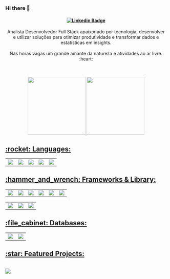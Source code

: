 ### Hi there 👋

<!--
**tadyello/tadyello** is a ✨ _special_ ✨ repository because its `README.md` (this file) appears on your GitHub profile.

Here are some ideas to get you started:

- 🔭 I’m currently working on ...
- 🌱 I’m currently learning ...
- 👯 I’m looking to collaborate on ...
- 🤔 I’m looking for help with ...
- 💬 Ask me about ...
- 📫 How to reach me: ...
- 😄 Pronouns: ...
- ⚡ Fun fact: ...
-->

<h4 align="center">

[![Linkedin Badge](https://img.shields.io/badge/-Linkedin-blue?style=for-the-badge&logo=Linkedin&logoColor=white&link=https://github.com/tadyello)](https://www.linkedin.com/in/tadyello/)
</h4>

<p align="center">
Analista Desenvolvedor Full Stack apaixonado por tecnologia, desenvolver e utilizar soluções para otimizar produtividade e transformar dados e estatísticas em insights.
<br>
<br>
Nas horas vagas um grande amante da natureza e atividades ao ar livre. :heart:
</p>

<br>
<br>



<div align="center">
    <a href="https://github.com/tadyello">
        <img height="180em"
            src="https://github-readme-stats.vercel.app/api?username=tadyello&show_icons=true&theme=dark&include_all_commits=true&count_private=true" />
        <img height="180em"
            src="https://github-readme-stats.vercel.app/api/top-langs/?username=tadyello&layout=compact&langs_count=7&theme=dark" />
</div>

<p align="center">
<h2>
    <bold> :rocket: Languages: </bold>
</h2>
</p>
<table align="center">
    <tr>
        <td>
            <div>
                <img src="https://img.shields.io/badge/Python-FFD43B?style=for-the-badge&logo=python&logoColor=blue" />
            </div>
        </td>
        <td>
            <div>
                <img src="https://img.shields.io/badge/JavaScript-F7DF1E?style=for-the-badge&logo=javascript&logoColor=black" />
            </div>
        </td>
        <td>
            <div>
                <img src="https://img.shields.io/badge/TypeScript-007ACC?style=for-the-badge&logo=typescript&logoColor=white" />
            </div>
        </td>
        <td>
            <div>
                <img src="https://img.shields.io/badge/HTML5-E34F26?style=for-the-badge&logo=html5&logoColor=white" />
            </div>
        </td>
        <td>
            <div>
                <img src="https://img.shields.io/badge/CSS3-1572B6?style=for-the-badge&logo=css3&logoColor=white" />
            </div>
        </td>
    </tr>
</table>

<p align="center">
<h2>
    </p>
    <bold> :hammer_and_wrench: Frameworks & Library: </bold>
</h2>
<table align="center">
    <tr>
        <td>
            <div>
                <img src="https://img.shields.io/badge/React-20232A?style=for-the-badge&logo=react&logoColor=61DAFB" />
            </div>
        </td>
        <td>
            <div>
                <img src="https://img.shields.io/badge/Node.js-339933?style=for-the-badge&logo=nodedotjs&logoColor=white" />
            </div>
        </td>
        <td>
            <div>
                <img src="https://img.shields.io/badge/nestjs-E0234E?style=for-the-badge&logo=nestjs&logoColor=white" />
            </div>
        </td>
        <td>
            <div>
                <img src="https://img.shields.io/badge/Material%20UI-007FFF?style=for-the-badge&logo=mui&logoColor=white" />
            </div>
        </td>
        <td>
            <div>
                <img src="https://img.shields.io/badge/Bootstrap-563D7C?style=for-the-badge&logo=bootstrap&logoColor=white" />
            </div>
        </td>
        <td>
            <div>
                <img src="https://img.shields.io/badge/Yarn-2C8EBB?style=for-the-badge&logo=yarn&logoColor=white" />
            </div>
        </td>
    </tr>
</table>
<table align="center">
    <tr>
        <td>
            <div>
                <img src="https://img.shields.io/badge/npm-CB3837?style=for-the-badge&logo=npm&logoColor=white" />
            </div>
        </td>
        <td>
            <div>
                <img src="https://img.shields.io/badge/Insomnia-5849be?style=for-the-badge&logo=Insomnia&logoColor=white" />
            </div>
        </td>
        <td>
            <div>
                <img src="https://img.shields.io/badge/Postman-FF6C37?style=for-the-badge&logo=Postman&logoColor=white" />
            </div>
        </td>
    </tr>
</table>

<p align="center">
<h2>
    <bold>:file_cabinet: Databases: </bold>
</h2>
</p>
<table align="center">
    <tr>
        <td>
            <div>
                <img src="https://img.shields.io/badge/MySQL-005C84?style=for-the-badge&logo=mysql&logoColor=white" />
            </div>
        </td>
        <td>
            <div>
                <img src="https://img.shields.io/badge/PostgreSQL-316192?style=for-the-badge&logo=postgresql&logoColor=white" />
            </div>
        </td>
    </tr>
</table>

<!--
<p align="center">
<h2>
    <bold>:bar_chart: Statistics: </bold>
</h2>
</p>
-->


<!--
| ![](http://github-profile-summary-cards.vercel.app/api/cards/stats?username=tadyello&theme=nord_dark) | ![](http://github-profile-summary-cards.vercel.app/api/cards/repos-per-language?username=tadyello&hide=Html&theme=nord_dark) | ![](http://github-profile-summary-cards.vercel.app/api/cards/most-commit-language?username=tadyello&theme=nord_dark) |
| :-: | :-: | :-: |

| ![](http://github-profile-summary-cards.vercel.app/api/cards/profile-details?username=tadyello&theme=nord_dark) | ![](https://github-readme-streak-stats.herokuapp.com/?user=tadyello&hide_border=true&date_format=M%20j%5B%2C%20Y%5D&background=2D3742&stroke=2D3742&ring=6bbbca&fire=6bbbca&currStreakNum=fff&sideNums=6bbbca&currStreakLabel=6bbbca&sideLabels=fff&dates=fff) |
| :-: | :-: |
-->



<p align="center">
<h2>
    <bold>:star: Featured Projects: </bold>
</h2>
</p>

<br>
<a href="https://github.com/projetomentalize">
    <img align="center"
        src="https://github-readme-stats.vercel.app/api/pin/?username=projetomentalize&repo=Mentalize&theme=dark" />
</a>
<br />
